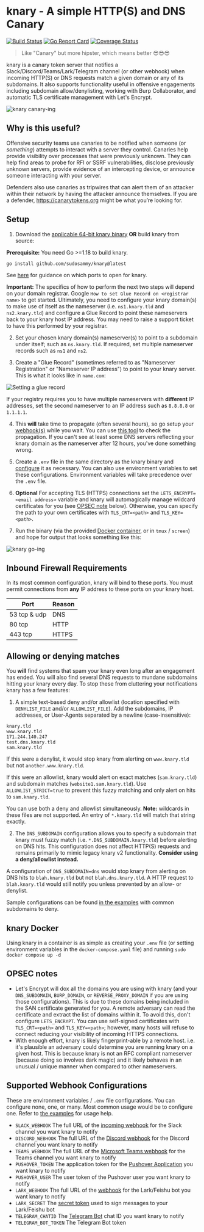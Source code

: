 # knary - A simple HTTP(S) and DNS Canary

[![Build Status](https://circleci.com/gh/sudosammy/knary/tree/master.svg?style=svg)](https://circleci.com/gh/sudosammy/knary/tree/master)  [![Go Report Card](https://goreportcard.com/badge/github.com/sudosammy/knary)](https://goreportcard.com/report/github.com/sudosammy/knary)  [![Coverage Status](https://coveralls.io/repos/github/sudosammy/knary/badge.svg?branch=master)](https://coveralls.io/github/sudosammy/knary?branch=master)

>Like "Canary" but more hipster, which means better 😎😎😎

knary is a canary token server that notifies a Slack/Discord/Teams/Lark/Telegram channel (or other webhook) when incoming HTTP(S) or DNS requests match a given domain or any of its subdomains. It also supports functionality useful in offensive engagements including subdomain allow/denylisting, working with Burp Collaborator, and automatic TLS certificate management with Let's Encrypt.

![knary canary-ing](https://github.com/sudosammy/knary/raw/master/screenshots/canary.gif "knary canary-ing")

## Why is this useful?

Offensive security teams use canaries to be notified when someone (or *something*) attempts to interact with a server they control. Canaries help provide visibility over processes that were previously unknown. They can help find areas to probe for RFI or SSRF vulnerabilities, disclose previously unknown servers, provide evidence of an intercepting device, or announce someone interacting with your server.

Defenders also use canaries as tripwires that can alert them of an attacker within their network by having the attacker announce themselves. If you are a defender, https://canarytokens.org might be what you’re looking for.

## Setup

1. Download the [applicable 64-bit knary binary](https://github.com/sudosammy/knary/releases) __OR__ build knary from source:

__Prerequisite:__ You need Go >=1.18 to build knary.
```
go install github.com/sudosammy/knary@latest
```

See [here](#inbound-firewall-requirements) for guidance on which ports to open for knary.

**Important:** The specifics of how to perform the next two steps will depend on your domain registrar. Google `How to set Glue Record on <registrar name>` to get started. Ultimately, you need to configure your knary domain(s) to make use of itself as the nameserver (i.e. `ns1.knary.tld` and `ns2.knary.tld`) and configure a Glue Record to point these nameservers back to your knary host IP address. You may need to raise a support ticket to have this performed by your registrar. 

2. Set your chosen knary domain(s) nameserver(s) to point to a subdomain under itself; such as `ns.knary.tld`. If required, set multiple nameserver records such as `ns1` and `ns2`.

3. Create a "Glue Record" (sometimes referred to as "Nameserver Registration" or "Nameserver IP address") to point to your knary server. This is what it looks like in `name.com`:

 ![Setting a glue record](https://github.com/sudosammy/knary/raw/master/screenshots/nameserver-ip.png "Setting a glue record")

If your registry requires you to have multiple nameservers with **different** IP addresses, set the second nameserver to an IP address such as `8.8.8.8` or `1.1.1.1`. 

4. This **will** take time to propagate (often several hours), so go setup your [webhook(s)](#supported-webhook-configurations) while you wait. You can use [this tool](https://www.whatsmydns.net/#NS/) to check the propagation. If you can't see at least some DNS servers reflecting your knary domain as the nameserver after 12 hours, you've done something wrong.

5. Create a `.env` file in the same directory as the knary binary and [configure](https://github.com/sudosammy/knary/tree/master/examples) it as necessary. You can also use environment variables to set these configurations. Environment variables will take precedence over the `.env` file.

6. __Optional__ For accepting TLS (HTTPS) connections set the `LETS_ENCRYPT=<email address>` variable and knary will automagically manage wildcard certificates for you (see [OPSEC note](#opsec-notes) below). Otherwise, you can specify the path to your own certificates with `TLS_CRT=<path>` and `TLS_KEY=<path>`.

7. Run the binary (via the provided [Docker container](#knary-docker), or in `tmux` / `screen`) and hope for output that looks something like this: 

![knary go-ing](https://github.com/sudosammy/knary/raw/master/screenshots/run.png "knary go-ing")

## Inbound Firewall Requirements
In its most common configuration, knary will bind to these ports. You must permit connections from **any** IP address to these ports on your knary host.

| Port | Reason |
| --------| -------- |
| 53 tcp & udp | DNS |
| 80 tcp | HTTP |
| 443 tcp | HTTPS |

## Allowing or denying matches
You **will** find systems that spam your knary even long after an engagement has ended. You will also find several DNS requests to mundane subdomains hitting your knary every day. To stop these from cluttering your notifications knary has a few features:

1. A simple text-based deny and/or allowlist (location specified with `DENYLIST_FILE` and/or `ALLOWLIST_FILE`). Add the subdomains, IP addresses, or User-Agents separated by a newline (case-insensitive):
```
knary.tld
www.knary.tld
171.244.140.247
test.dns.knary.tld
sam.knary.tld
```
If this were a denylist, it would stop knary from alerting on `www.knary.tld` but not `another.www.knary.tld`.

If this were an allowlist, knary would alert on exact matches (`sam.knary.tld`) and subdomain matches (`website1.sam.knary.tld`). Use `ALLOWLIST_STRICT=true` to prevent this fuzzy matching and only alert on hits to `sam.knary.tld`.

You can use both a deny and allowlist simultaneously. **Note:** wildcards in these files are not supported. An entry of `*.knary.tld` will match that string exactly.

2. The `DNS_SUBDOMAIN` configuration allows you to specify a subdomain that knary must fuzzy match (i.e. `*.DNS_SUBDOMAIN.knary.tld`) before alerting on DNS hits. This configuration does not affect HTTP(S) requests and remains primarily to mimic legacy knary v2 functionality. **Consider using a deny/allowlist instead.**

A configuration of `DNS_SUBDOMAIN=dns` would stop knary from alerting on DNS hits to `blah.knary.tld` but not `blah.dns.knary.tld`. A HTTP request to `blah.knary.tld` would still notify you unless prevented by an allow- or denylist.

Sample configurations can be found [in the examples](https://github.com/sudosammy/knary/tree/master/examples) with common subdomains to deny.

## knary Docker
Using knary in a container is as simple as creating your `.env` file (or setting environment variables in the `docker-compose.yaml` file) and running `sudo docker compose up -d`

## OPSEC notes
* Let's Encrypt will dox all the domains you are using with knary (and your `DNS_SUBDOMAIN`, `BURP_DOMAIN`, or `REVERSE_PROXY_DOMAIN` if you are using those configurations). This is due to these domains being included in the SAN certificate generated for you. A remote adversary can read the certificate and extract the list of domains within it. To avoid this, don't configure `LETS_ENCRYPT`. You can use self-signed certificates with `TLS_CRT=<path>` and `TLS_KEY=<path>`; however, many hosts will refuse to connect reducing your visibility of incoming HTTPS connections.
* With enough effort, knary is likely fingerprint-able by a remote host. i.e. it's plausible an adversary could determine you are running knary on a given host. This is because knary is not an RFC compliant nameserver (because doing so involves dark magic) and it likely behaves in an unusual / unique manner when compared to other nameservers.

## Supported Webhook Configurations
These are environment variables / `.env` file configurations. You can configure none, one, or many. Most common usage would be to configure one. Refer to [the examples](https://github.com/sudosammy/knary/tree/master/examples) for usage help.

* `SLACK_WEBHOOK` The full URL of the [incoming webhook](https://api.slack.com/custom-integrations/incoming-webhooks) for the Slack channel you want knary to notify
* `DISCORD_WEBHOOK` The full URL of the [Discord webhook](https://discordapp.com/developers/docs/resources/webhook) for the Discord channel you want knary to notify
* `TEAMS_WEBHOOK` The full URL of the [Microsoft Teams webhook](https://docs.microsoft.com/en-us/microsoftteams/platform/concepts/connectors/connectors-using#setting-up-a-custom-incoming-webhook) for the Teams channel you want knary to notify
* `PUSHOVER_TOKEN` The application token for the [Pushover Application](https://pushover.net/) you want knary to notify
* `PUSHOVER_USER` The user token of the Pushover user you want knary to notify
* `LARK_WEBHOOK` The full URL of the [webhook](https://www.feishu.cn/hc/en-US/articles/360024984973-Bot-Use-bots-in-groups) for the Lark/Feishu bot you want knary to notify
* `LARK_SECRET` The [secret token](https://www.feishu.cn/hc/en-US/articles/360024984973-Bot-Use-bots-in-groups) used to sign messages to your Lark/Feishu bot
* `TELEGRAM_CHATID` The [Telegram Bot](https://core.telegram.org/bots) chat ID you want knary to notify
* `TELEGRAM_BOT_TOKEN` The Telegram Bot token
